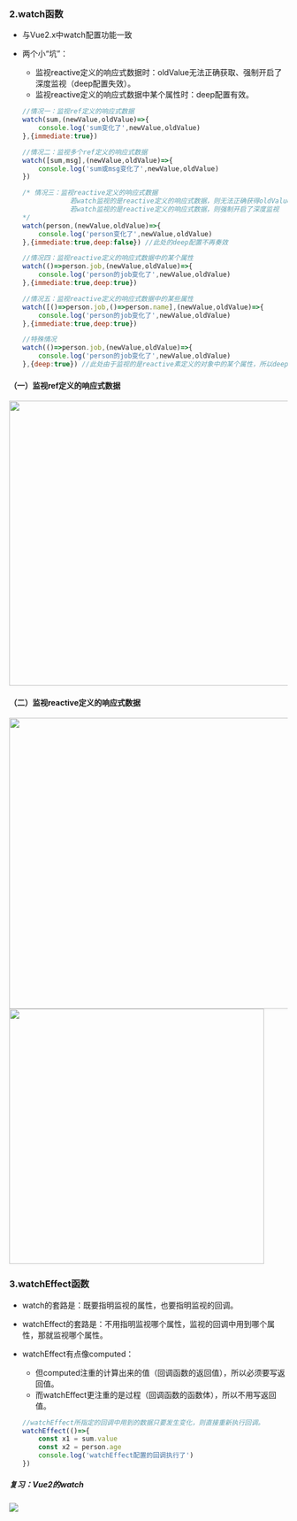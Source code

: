 ### 2.watch函数

- 与Vue2.x中watch配置功能一致

- 两个小“坑”：
  
  - 监视reactive定义的响应式数据时：oldValue无法正确获取、强制开启了深度监视（deep配置失效）。
  - 监视reactive定义的响应式数据中某个属性时：deep配置有效。
  
  ```js
  //情况一：监视ref定义的响应式数据
  watch(sum,(newValue,oldValue)=>{
      console.log('sum变化了',newValue,oldValue)
  },{immediate:true})
  
  //情况二：监视多个ref定义的响应式数据
  watch([sum,msg],(newValue,oldValue)=>{
      console.log('sum或msg变化了',newValue,oldValue)
  }) 
  
  /* 情况三：监视reactive定义的响应式数据
              若watch监视的是reactive定义的响应式数据，则无法正确获得oldValue！！
              若watch监视的是reactive定义的响应式数据，则强制开启了深度监视 
  */
  watch(person,(newValue,oldValue)=>{
      console.log('person变化了',newValue,oldValue)
  },{immediate:true,deep:false}) //此处的deep配置不再奏效
  
  //情况四：监视reactive定义的响应式数据中的某个属性
  watch(()=>person.job,(newValue,oldValue)=>{
      console.log('person的job变化了',newValue,oldValue)
  },{immediate:true,deep:true}) 
  
  //情况五：监视reactive定义的响应式数据中的某些属性
  watch([()=>person.job,()=>person.name],(newValue,oldValue)=>{
      console.log('person的job变化了',newValue,oldValue)
  },{immediate:true,deep:true})
  
  //特殊情况
  watch(()=>person.job,(newValue,oldValue)=>{
      console.log('person的job变化了',newValue,oldValue)
  },{deep:true}) //此处由于监视的是reactive素定义的对象中的某个属性，所以deep配置有效
  ```

#### （一）监视ref定义的响应式数据

<img title="" src="file:///E:/Learn/note/vue_note/img/learning-img/2022-09-24-22-30-40-image.png" alt="" data-align="center" width="515">

#### （二）监视reactive定义的响应式数据

<img title="" src="file:///E:/Learn/note/vue_note/img/learning-img/2022-09-25-21-27-46-image.png" alt="" data-align="center" width="526">

<img title="" src="file:///E:/Learn/note/vue_note/img/learning-img/2022-09-25-21-29-43-image.png" alt="" width="461" data-align="center">

### 3.watchEffect函数

- watch的套路是：既要指明监视的属性，也要指明监视的回调。

- watchEffect的套路是：不用指明监视哪个属性，监视的回调中用到哪个属性，那就监视哪个属性。

- watchEffect有点像computed：
  
  - 但computed注重的计算出来的值（回调函数的返回值），所以必须要写返回值。
  - 而watchEffect更注重的是过程（回调函数的函数体），所以不用写返回值。
  
  ```js
  //watchEffect所指定的回调中用到的数据只要发生变化，则直接重新执行回调。
  watchEffect(()=>{
      const x1 = sum.value
      const x2 = person.age
      console.log('watchEffect配置的回调执行了')
  })
  ```

##### 复习：Vue2的watch

![](E:\Learn\note\vue_note\img\learning-img\2022-09-24-22-12-10-image.png)
